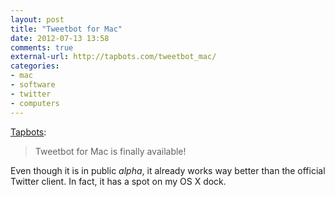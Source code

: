 ```yaml
---
layout: post
title: "Tweetbot for Mac"
date: 2012-07-13 13:58
comments: true
external-url: http://tapbots.com/tweetbot_mac/
categories: 
- mac
- software
- twitter
- computers
---
```

[Tapbots][source]:

> Tweetbot for Mac is finally available!

Even though it is in public *alpha*, it already works way better than the official Twitter client. In fact, it has a spot on my OS X dock.


[source]: http://tapbots.com/tweetbot_mac/

